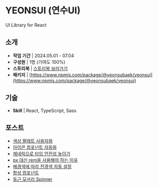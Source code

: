 # YEONSUI (연수UI)

UI Library for React

## 소개

- **작업 기간** | 2024.05.01 - 07.04
- **구성원** | 1명 (기여도 100%)
- **스토리북** | [스토리북 보러가기](https://65a2410191d174e557802180-wdqnggihlw.chromatic.com/?path=/docs/core-color--docs)
- **패키지** | [https://www.npmjs.com/package/@yeonsubaek/yeonsui](https://www.npmjs.com/package/@yeonsubaek/yeonsui)

## 기술

- **Skill** | React, TypeScript, Sass

## 포스트

  - [색상 팔레트 사용자화](https://yeonsu.hashnode.dev/custom-palette)
  - [아이콘 컴포넌트 자동화](https://yeonsu.hashnode.dev/svgr)
  - [제네릭으로 타입 안전성 높이기](https://yeonsu.hashnode.dev/typescript-button)
  - [px 대신 rem을 사용해야 하는 이유](https://yeonsu.hashnode.dev/px-rem)
  - [배경색에 따라 전경색 자동 설정](https://yeonsu.hashnode.dev/cie-xyz)
  - [합성 컴포넌트](https://yeonsu.hashnode.dev/compound-component)
  - [둥근 모서리 Spinner](https://yeonsu.hashnode.dev/css-spinner)
